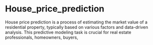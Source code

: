 # House_price_prediction
House price prediction is a process of estimating the market value of a residential property, typically based on various factors and data-driven analysis. This predictive modeling task is crucial for real estate professionals, homeowners, buyers, 
